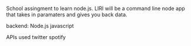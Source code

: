 School assingment to learn node.js. LIRI will be a command line node app that takes in paramaters and gives you back data.

backend:
Node.js
javascript

APIs used
twitter
spotify

